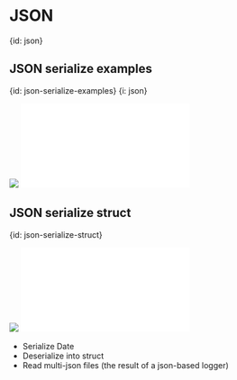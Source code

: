 # JSON
{id: json}

## JSON serialize examples
{id: json-serialize-examples}
{i: json}

![](examples/json-serialize/Cargo.toml)
![](examples/json-serialize/src/main.rs)

## JSON serialize struct
{id: json-serialize-struct}

![](examples/json-serialize-struct/Cargo.toml)
![](examples/json-serialize-struct/src/main.rs)

* Serialize Date
* Deserialize into struct
* Read multi-json files (the result of a json-based logger)

